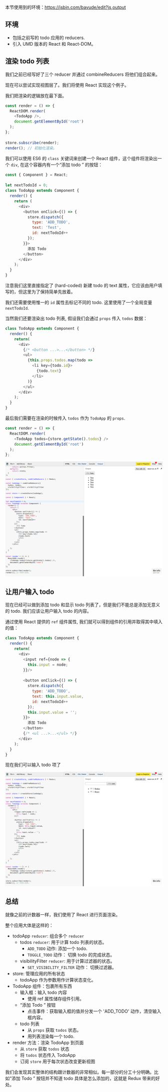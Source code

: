 <div class="dplayer-container">
  <div
    id="dplayer"
    class="dplayer"
    style="margin-bottom: 20px;"
    data-id="[17] React 代办事项列表示例（添加一个代办事项）"
    data-video="http://o71w1wc99.bkt.clouddn.com/17.mp4"
    data-subtitle="http://o71w1wc99.bkt.clouddn.com/17.vtt?v0.0.1"
    data-cover="http://o71w1wc99.bkt.clouddn.com/17.jpg?v0.0.1"
  ></div>
</div>

<script defer src="./js/DPlayer.min.js"></script>
<script defer src="./js/dplayer.js"></script>

本节使用到的环境：https://jsbin.com/bavude/edit?js,output

## 环境

- 包括之前写的 todo 应用的 reducers.
- 引入 UMD 版本的 React 和 React-DOM。

## 渲染 todo 列表

我们之前已经写好了三个 reducer 并通过 combineReducers 将他们组合起来。

现在可以尝试实现视图层了。我们将使用 React 实现这个例子。

我们把渲染的逻辑放在最下面。

```js
const render = () => {
  ReactDOM.render(
    <TodoApp />,
    document.getElementById('root')
  );
};

store.subscribe(render);
render(); // 初始化渲染。
```

我们可以使用 ES6 的 `class` 关键词来创建一个 React 组件，这个组件将渲染出一个 `div`, 在这个容器内有一个“添加 todo ” 的按钮：

```js
const { Component } = React;

let nextTodoId = 0;
class TodoApp extends Component {
  render() {
    return (
      <div>
        <button onClick={() => {
          store.dispatch({
            type: 'ADD_TODO',
            text: 'Test',
            id: nextTodoId++
          });
        }}>
          添加 Todo
        </button>
      </div>
    );
  }
}
```
注意我们这里直接指定了 (hard-coded) 新建 todo 的 text 属性，它应该由用户填写的，但这里为了保持简单先放着。

我们还需要使用惟一的 `id` 属性去标记不同的 todo. 这里使用了一个全局变量 `nextTodoId`.

当然我们还要渲染出 todo 列表, 假设我们会通过 `props` 传入 `todos` 数据：

```js
class TodoApp extends Component {
  render() {
    return(
      <div>
        {/* <button ...>...</button> */}
        <ul>
          {this.props.todos.map(todo =>
            <li key={todo.id}>
              {todo.text}
            </li>
          )}
        </ul>
      </div>
    );
  }
}
```

最后我们需要在渲染的时候传入 `todos` 作为 `TodoApp` 的 `props`.

```js
const render = () => {
  ReactDOM.render(
    <TodoApp todos={store.getState().todos} />
    document.getElementById('root')
  );
};
```

![Todo app demo screenshot][Lesson-17_Todo-App-demo-screenshot]

## 让用户输入 todo

现在已经可以做到添加 todo 和显示 todo 列表了，但是我们不能总是添加无意义的 todo. 我们应该让用户输入 todo 的内容。

通过使用 React 提供的 `ref` 组件属性, 我们就可以得到组件的引用并取得其中填入的值：

```js
class TodoApp extends Component {
  render() {
    return(
      <div>
        <input ref={node => {
          this.input = node;
        }}/>

        <button onClick={() => {
          store.dispatch({
            type: 'ADD_TODO',
            text: this.input.value,
            id: nextTodoId++
          });
          this.input.value = '';
        }}>
          添加 Todo
        </button>
        {/* <ul ...>...</ul> */}
      </div>
    );
  }
}
```

现在我们可以输入 todo 项了

![Todo app demo screenshot][Lesson-17_Todo-App-demo-screenshot-1]

## 总结

就像之前的计数器一样，我们使用了 React 进行页面渲染。

整个应用大体是这样的：
- todoApp `reducer`: 组合多个 `reducer`
  - todos `reducer`: 用于计算 todo 列表的状态。
    - `ADD_TODO` 动作: 添加一个 todo.
    - `TOGGLE_TODO` 动作： 切换 todo 的完成状态。
  - visibilityFilter `reducer`: 用于计算过滤器的状态。
    - `SET_VISIBILITY_FILTER` 动作： 切换过滤器。
- store: 管理应用的所有状态
  - todoApp 作为参数用作计算状态变化。
- TodoApp 组件：包裹所有东西
  - 输入框：输入 todo 内容
    - 使用 ref 属性储存组件引用。
  - “添加 Todo ” 按钮
    - 点击事件：获取输入框的值并分发一个 'ADD_TODO' 动作，清空输入框内容。
  - todo 列表
    - 从 `props` 获取 `todos` 状态。
    - 用列表渲染每一个 todo.
- render 方法：渲染 TodoApp 到页面
  - 从 `store` 获取 `todos` 状态
  - 将 `todos` 状态传入 TodoApp
  - 订阅 `store` 用于每次状态改变更新视图

我们会发现其实整体的结构跟计数器的非常相似。每一部分的分工十分明确。比如“添加 Todo ” 按钮并不知道 todo 具体是怎么添加的，这就是 Redux 带来的好处。

[Lesson-17_Todo-App-demo-screenshot]: ./screenshots/Lesson-17_Todo-App-demo-screenshot.png
[Lesson-17_Todo-App-demo-screenshot-1]: ./screenshots/Lesson-17_Todo-App-demo-screenshot-1.png

<style>{% include "./css/dplayer.css" %}</style>

